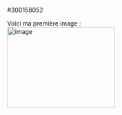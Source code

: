 #300158052

Voici ma première image :  
<img width="250" height="187" alt="image" src="https://github.com/user-attachments/assets/e6b033dd-e4bd-4f08-acfc-d4ca0333c753" />
 > </img>
